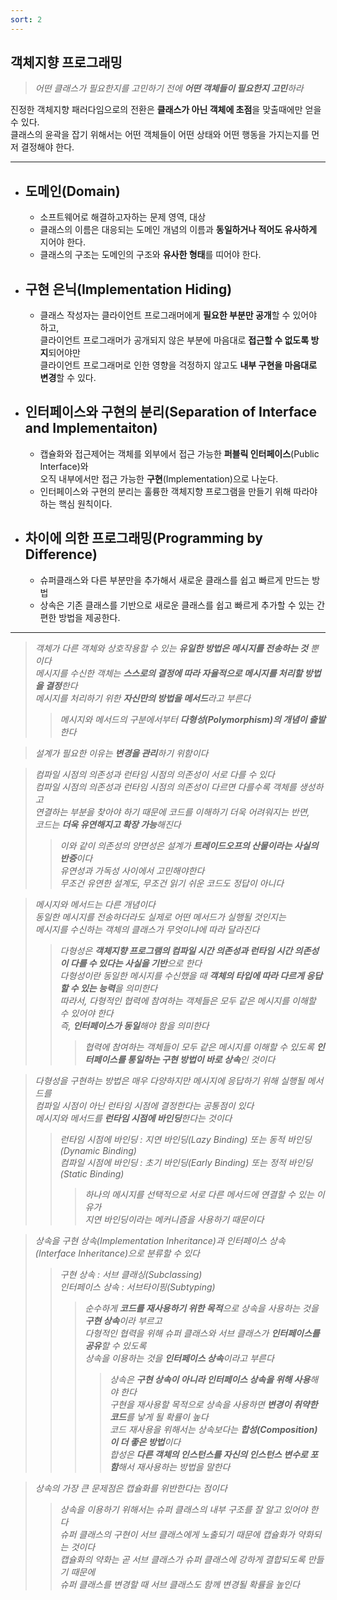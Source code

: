 ```yaml
---
sort: 2
---
```


## 객체지향 프로그래밍

>*어떤 클래스가 필요한지를 고민하기 전에 **어떤 객체들이 필요한지 고민**하라*  

진정한 객체지향 패러다임으로의 전환은 **클래스가 아닌 객체에 초점**을 맞출때에만 얻을 수 있다.  
클래스의 윤곽을 잡기 위해서는 어떤 객체들이 어떤 상태와 어떤 행동을 가지는지를 먼저 결정해야 한다.  

---

- ## 도메인(Domain)
    - 소프트웨어로 해결하고자하는 문제 영역, 대상
    - 클래스의 이름은 대응되는 도메인 개념의 이름과 **동일하거나 적어도 유사하게** 지어야 한다.
    - 클래스의 구조는 도메인의 구조와 **유사한 형태**를 띠어야 한다.
  
- ## 구현 은닉(Implementation Hiding)
    - 클래스 작성자는 클라이언트 프로그래머에게 **필요한 부분만 공개**할 수 있어야 하고,  
      클라이언트 프로그래머가 공개되지 않은 부분에 마음대로 **접근할 수 없도록 방지**되어야만  
      클라이언트 프로그래머로 인한 영향을 걱정하지 않고도 **내부 구현을 마음대로 변경**할 수 있다.

- ## 인터페이스와 구현의 분리(Separation of Interface and Implementaiton)
    - 캡슐화와 접근제어는 객체를 외부에서 접근 가능한 **퍼블릭 인터페이스**(Public Interface)와  
      오직 내부에서만 접근 가능한 **구현**(Implementation)으로 나눈다.
    - 인터페이스와 구현의 분리는 훌륭한 객체지향 프로그램을 만들기 위해 따라야 하는 핵심 원칙이다.

- ## 차이에 의한 프로그래밍(Programming by Difference)
    - 슈퍼클래스와 다른 부분만을 추가해서 새로운 클래스를 쉽고 빠르게 만드는 방법
    - 상속은 기존 클래스를 기반으로 새로운 클래스를 쉽고 빠르게 추가할 수 있는 간편한 방법을 제공한다.
    
---
> *객체가 다른 객체와 상호작용할 수 있는 **유일한 방법은 메시지를 전송하는 것** 뿐이다  
> 메시지를 수신한 객체는 **스스로의 결정에 따라 자율적으로 메시지를 처리할 방법을 결정**한다    
> 메시지를 처리하기 위한 **자신만의 방법을 메서드**라고 부른다*
>> *메시지와 메서드의 구분에서부터 **다형성(Polymorphism)의 개념이 출발**한다*  

> *설계가 필요한 이유는 **변경을 관리**하기 위함이다*

> *컴파일 시점의 의존성과 런타임 시점의 의존성이 서로 다를 수 있다  
> 컴파일 시점의 의존성과 런타임 시점의 의존성이 다르면 다를수록 객체를 생성하고  
> 연결하는 부분을 찾아야 하기 때문에 코드를 이해하기 더욱 어려워지는 반면,  
> 코드는 **더욱 유연해지고 확장 가능**해진다*  
>> *이와 같이 의존성의 양면성은 설계가 **트레이드오프의 산물이라는 사실의 반증**이다  
> 유연성과 가독성 사이에서 고민해야한다  
> 무조건 유연한 설계도, 무조건 읽기 쉬운 코드도 정답이 아니다*

> *메시지와 메서드는 다른 개념이다  
> 동일한 메시지를 전송하더라도 실제로 어떤 메서드가 실행될 것인지는  
> 메시지를 수신하는 객체의 클래스가 무엇이냐에 따라 달라진다*
>> *다형성은 **객체지향 프로그램의 컴파일 시간 의존성과 런타임 시간 의존성이 다를 수 있다는 사실을 기반**으로 한다  
> 다형성이란 동일한 메시지를 수신했을 때 **객체의 타입에 따라 다르게 응답할 수 있는 능력**을 의미한다  
> 따라서, 다형적인 협력에 참여하는 객체들은 모두 같은 메시지를 이해할 수 있어야 한다  
> 즉, **인터페이스가 동일**해야 함을 의미한다*
>>> *협력에 참여하는 객체들이 모두 같은 메시지를 이해할 수 있도록 **인터페이스를 통일하는 구현 방법이 바로 상속**인 것이다*

> *다형성을 구현하는 방법은 매우 다양하지만 메시지에 응답하기 위해 실행될 메서드를  
> 컴파일 시점이 아닌 런타임 시점에 결정한다는 공통점이 있다  
> 메시지와 메서드를 **런타임 시점에 바인딩**한다는 것이다*  
>> *런타임 시점에 바인딩 : 지연 바인딩(Lazy Binding) 또는 동적 바인딩(Dynamic Binding)  
> 컴파일 시점에 바인딩 : 초기 바인딩(Early Binding) 또는 정적 바인딩(Static Binding)*
>>> *하나의 메시지를 선택적으로 서로 다른 메서드에 연결할 수 있는 이유가  
> 지연 바인딩이라는 메커니즘을 사용하기 때문이다*

> *상속을 구현 상속(Implementation Inheritance)과 인터페이스 상속(Interface Inheritance)으로 분류할 수 있다*  
>> *구현 상속 : 서브 클래싱(Subclassing)  
> 인터페이스 상속 : 서브타이핑(Subtyping)*  
>>> *순수하게 **코드를 재사용하기 위한 목적**으로 상속을 사용하는 것을 **구현 상속**이라 부르고  
> 다형적인 협력을 위해 슈퍼 클래스와 서브 클래스가 **인터페이스를 공유**할 수 있도록  
> 상속을 이용하는 것을 **인터페이스 상속**이라고 부른다*  
>>>> *상속은 **구현 상속이 아니라 인터페이스 상속을 위해 사용**해야 한다  
> 구현을 재사용할 목적으로 상속을 사용하면 **변경이 취약한 코드**를 낳게 될 확률이 높다  
> 코드 재사용을 위해서는 상속보다는 **합성(Composition)이 더 좋은 방법**이다  
> 합성은 **다른 객체의 인스턴스를 자신의 인스턴스 변수로 포함**해서 재사용하는 방법을 말한다*

> *상속의 가장 큰 문제점은 캡슐화를 위반한다는 점이다*  
>> *상속을 이용하기 위해서는 슈퍼 클래스의 내부 구조를 잘 알고 있어야 한다  
> 슈퍼 클래스의 구현이 서브 클래스에게 노출되기 때문에 캡슐화가 약화되는 것이다  
> 캡슐화의 약화는 곧 서브 클래스가 슈퍼 클래스에 강하게 결합되도록 만들기 때문에  
> 슈퍼 클래스를 변경할 때 서브 클래스도 함께 변경될 확률을 높인다*